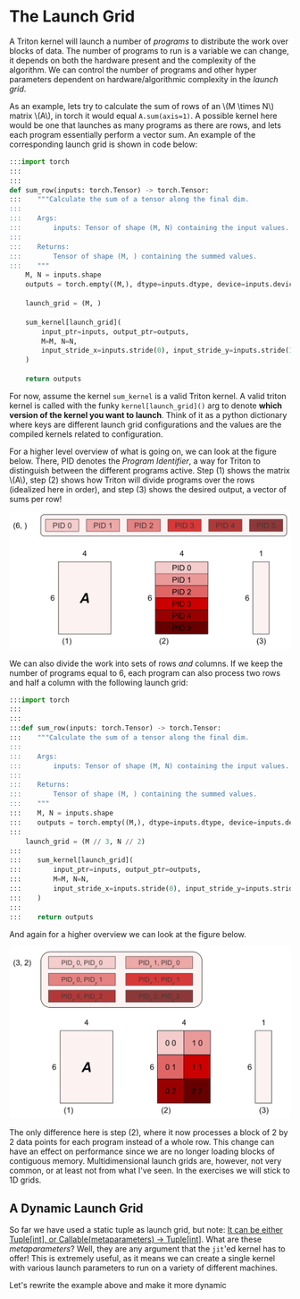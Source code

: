 # The Launch Grid
A Triton kernel will launch a number of *programs* to distribute the work over blocks of data.
The number of programs to run is a variable we can change, it depends on both the hardware present and the complexity of the algorithm.
We can control the number of programs and other hyper parameters dependent on hardware/algorithmic complexity in the *launch grid*.

As an example, lets try to calculate the sum of rows of an \\(M \times N\\) matrix \\(A\\), in torch it would equal `A.sum(axis=1)`.
A possible kernel here would be one that launches as many programs as there are rows, and lets each program essentially perform a vector sum. An example of the corresponding launch grid is shown in code below:

```python
:::import torch
:::
:::
def sum_row(inputs: torch.Tensor) -> torch.Tensor:
:::    """Calculate the sum of a tensor along the final dim.
:::
:::    Args:
:::        inputs: Tensor of shape (M, N) containing the input values.
:::
:::    Returns:
:::        Tensor of shape (M, ) containing the summed values.
:::    """
    M, N = inputs.shape
    outputs = torch.empty((M,), dtype=inputs.dtype, device=inputs.device)

    launch_grid = (M, )

    sum_kernel[launch_grid](
        input_ptr=inputs, output_ptr=outputs,
        M=M, N=N,
        input_stride_x=inputs.stride(0), input_stride_y=inputs.stride(1),
    )

    return outputs
```

For now, assume the kernel `sum_kernel` is a valid Triton kernel. A valid triton kernel is called with the funky `kernel[launch_grid]()` arg to denote **which version of the kernel you want to launch**. Think of it as a python dictionary where keys are different launch grid configurations and the values are the compiled kernels related to configuration.

For a higher level overview of what is going on, we can look at the figure below. There, PID denotes the *Program Identifier*, a way for Triton to distinguish between the different programs active. Step (1) shows the matrix \\(A\\), step (2) shows how Triton will divide programs over the rows (idealized here in order), and step (3) shows the desired output, a vector of sums per row!

![A 1 dimensional launch grid of 6 programs.](images/launch-grid-1d.svg)

We can also divide the work into sets of rows *and* columns. If we keep the number of programs equal to 6, each program can also process two rows and half a column with the following launch grid:

```python
:::import torch
:::
:::
:::def sum_row(inputs: torch.Tensor) -> torch.Tensor:
:::    """Calculate the sum of a tensor along the final dim.
:::
:::    Args:
:::        inputs: Tensor of shape (M, N) containing the input values.
:::
:::    Returns:
:::        Tensor of shape (M, ) containing the summed values.
:::    """
:::    M, N = inputs.shape
:::    outputs = torch.empty((M,), dtype=inputs.dtype, device=inputs.device)
:::
    launch_grid = (M // 3, N // 2)
:::
:::    sum_kernel[launch_grid](
:::        input_ptr=inputs, output_ptr=outputs,
:::        M=M, N=N,
:::        input_stride_x=inputs.stride(0), input_stride_y=inputs.stride(1),
:::    )
:::
:::    return outputs
```
And again for a higher overview we can look at the figure below.

![A two dimensional launch grid of 3 times 2 programs.](images/launch-grid-2d.svg)

The only difference here is step (2), where it now processes a block of 2 by 2 data points for each program instead of a whole row. This change can have an effect on performance since we are no longer loading blocks of contiguous memory. Multidimensional launch grids are, however, not very common, or at least not from what I've seen. In the exercises we will stick to 1D grids.

## A Dynamic Launch Grid
So far we have used a static tuple as launch grid, but note: [It can be either Tuple[int], or Callable(metaparameters) -> Tuple[int]](https://github.com/openai/triton/blob/7d3f045045eb8d1a36e01d5b9ba26644304c02cf/python/tutorials/01-vector-add.py#L66C44-L66C116). What are these *metaparameters*? Well, they are any argument that the `jit`'ed kernel has to offer! This is extremely useful, as it means we can create a single kernel with various launch parameters to run on a variety of different machines.

Let's rewrite the example above and make it more dynamic



<!-- 
## In Code

If we have a Triton kernel `row_sum_kernel` we can define its launch grid before the function call: `row_sum_kernel[(6, )](arg1, arg2, ...)`. We've mentioned before that the launch grid can also be a callable that returns a tuple, and this is the common way of defining the launch grid. The added benefit is that we can dynamically specify the number of programs to launch:

```python
:::import torch
:::import triton
:::
:::
def row_sum(A: torch.Tensor):
    M, N = A.shape
    output = torch.empty_like(M)

    # The launch grid can automatically take values from the arguments!
    grid = lambda args: (triton.cdiv(M, args['BLOCK_SIZE']), )

    # Kind of nonsensical, but here we define a block size of 1 indicating
    # that we divide the number of rows by 1.
    row_sum_kernel[grid](x, y, output, n_elements, BLOCK_SIZE=1)
    return output
```

Of course, we have hard-coded the value of `BLOCK_SIZE=1` above. We will see ways of dynamically changing this in the [Optimization](/optimization/optimization.md) chapter. -->